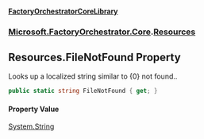 #### [FactoryOrchestratorCoreLibrary](./FactoryOrchestratorCoreLibrary.md 'FactoryOrchestratorCoreLibrary')
### [Microsoft.FactoryOrchestrator.Core](./Microsoft-FactoryOrchestrator-Core.md 'Microsoft.FactoryOrchestrator.Core').[Resources](./Microsoft-FactoryOrchestrator-Core-Resources.md 'Microsoft.FactoryOrchestrator.Core.Resources')
## Resources.FileNotFound Property
Looks up a localized string similar to {0} not found..  
```csharp
public static string FileNotFound { get; }
```
#### Property Value
[System.String](https://docs.microsoft.com/en-us/dotnet/api/System.String 'System.String')  
